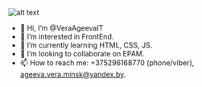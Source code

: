 ![alt text](https://sun9-54.userapi.com/sun9-78/impf/c854124/v854124183/1062fc/dCTnhrBSlGg.jpg?size=810x1080&quality=96&sign=8824ef781aaef4ac0defb57388905fde&type=album)

- 👋 Hi, I’m @VeraAgeevaIT
- 👀 I’m interested in FrontEnd.
- 🌱 I’m currently learning HTML, CSS, JS.
- 💞️ I’m looking to collaborate on EPAM.
- 📫 How to reach me: +375296168770 (phone/viber), ageeva.vera.minsk@yandex.by.

<!---
VeraAgeevaIT/VeraAgeevaIT is a ✨ special ✨ repository because its `README.md` (this file) appears on your GitHub profile.
You can click the Preview link to take a look at your changes.
--->

